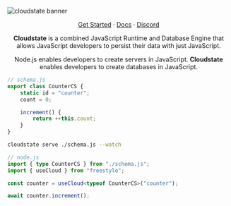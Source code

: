 ![cloudstate banner](https://github.com/user-attachments/assets/c580008f-98da-47d7-9a82-7abf423a426b)
<p align="center">
 <a href="https://docs.freestyle.dev/getting-started/intro">Get Started</a> · <a href="https://docs.freestyle.dev">Docs</a> · <a href="https://discord.gg/YTRprVkdnz">Discord</a>
</p>
<p align="center">
<b>Cloudstate</b> is a combined JavaScript Runtime and Database Engine that allows JavaScript developers to persist their data with just JavaScript.
</p>

<p align="center">
Node.js enables developers to create servers in JavaScript. <b>Cloudstate</b> enables developers to create databases in JavaScript.
</p>


```ts
// schema.js
export class CounterCS {
    static id = "counter";
    count = 0;

    increment() {
        return ++this.count;
    }
}
```

```bash
cloudstate serve ./schema.js --watch
```


```ts
// node.js
import { type CounterCS } from "./schema.js";
import { useCloud } from "freestyle";

const counter = useCloud<typeof CounterCS>("counter");

await counter.increment();
```
